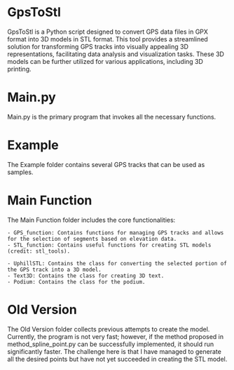 # GpsToStl
GpsToStl is a Python script designed to convert GPS data files in GPX format into 3D models in STL format. This tool provides a streamlined solution for transforming GPS tracks into visually appealing 3D representations, facilitating data analysis and visualization tasks. These 3D models can be further utilized for various applications, including 3D printing.

# Main.py
Main.py is the primary program that invokes all the necessary functions.

# Example
The Example folder contains several GPS tracks that can be used as samples.

# Main Function
The Main Function folder includes the core functionalities:

    - GPS_function: Contains functions for managing GPS tracks and allows for the selection of segments based on elevation data.
    - STL_function: Contains useful functions for creating STL models (credit: stl_tools).

    - UphillSTL: Contains the class for converting the selected portion of the GPS track into a 3D model.
    - Text3D: Contains the class for creating 3D text.
    - Podium: Contains the class for the podium.

# Old Version
The Old Version folder collects previous attempts to create the model. Currently, the program is not very fast; however, if the method proposed in method_spline_point.py can be successfully implemented, it should run significantly faster. The challenge here is that I have managed to generate all the desired points but have not yet succeeded in creating the STL model.